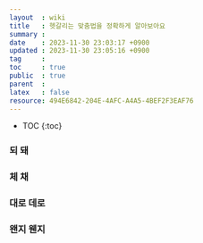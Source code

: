 ```yaml
---
layout  : wiki
title   : 헷갈리는 맞춤법을 정확하게 알아보아요
summary : 
date    : 2023-11-30 23:03:17 +0900
updated : 2023-11-30 23:05:16 +0900
tag     : 
toc     : true
public  : true
parent  : 
latex   : false
resource: 494E6842-204E-4AFC-A4A5-4BEF2F3EAF76
---
```

* TOC
{:toc}

### 되 돼

### 체 채

### 대로 데로

### 왠지 웬지

